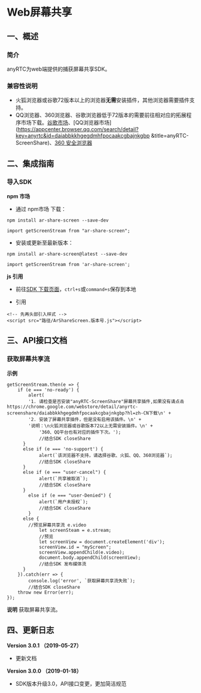 # Web屏幕共享

## 一、概述

### 简介

anyRTC为web端提供的捕获屏幕共享SDK。

### 兼容性说明

- 火狐浏览器或谷歌72版本以上的浏览器**无需**安装插件，其他浏览器需要插件支持。
- QQ浏览器、360浏览器、谷歌浏览器低于72版本的需要前往相对应的拓展程序市场下载。[谷歌市场](https://chrome.google.com/webstore/detail/anyrtc-screenshare/daiabbkkhgegdmhfpocaakcgbajnkgbp?hl=zh-CN)、[QQ浏览器市场](https://appcenter.browser.qq.com/search/detail?key=anyrtc&id=daiabbkkhgegdmhfpocaakcgbajnkgbp &title=anyRTC-ScreenShare)、[360 安全浏览器](https://ext.se.360.cn/webstore/detail/ncimcjgppbokkenggioiebjhicflnfmp)

## 二、集成指南

### 导入SDK

**npm 市场**

* 通过 npm市场 下载：

```
npm install ar-share-screen --save-dev

import getScreenStream from "ar-share-screen";
```

* 安装或更新至最新版本：

```
npm install ar-share-screen@latest --save-dev

import getScreenStream from 'ar-share-screen';
```

**js 引用**

* 前往[SDK 下载页面](https://docs.anyrtc.io/download/js/ArShareScreen.3.0.1.js)，`ctrl+s`或`command+s`保存到本地

* 引用

```
<!-- 先再头部引入样式 -->
<script src="路径/ArShareScreen.版本号.js"></script>
```

## 三、API接口文档

### 获取屏幕共享流

**示例**

```
getScreenStream.then(e => {
    if (e === 'no-ready') {
        alert(
        '1. 请检查是否安装"anyRTC-ScreenShare"屏幕共享插件,如果没有请点击https://chrome.google.com/webstore/detail/anyrtc-screenshare/daiabbkkhgegdmhfpocaakcgbajnkgbp?hl=zh-CN下载\n' +
        '2. 安装了屏幕共享插件，但是没有启用该插件。\n' + 
        '说明：\n火狐浏览器或谷歌版本72以上无需安装插件。\n' +
            '360、QQ平台也有对应的插件下次。');
            //结合SDK closeShare
      }
      else if (e === 'no-support') {
            alert(`该浏览器不支持，请选择谷歌、火狐、QQ、360浏览器`);
            //结合SDK closeShare
      }
      else if (e === "user-cancel") {
            alert(`共享被取消`);
            //结合SDK closeShare
      }
        else if (e === "user-Denied") {
            alert(`用户未授权`);
            //结合SDK closeShare
        }
      else {
        //预览屏幕共享流 e.video
            let screenSteam = e.stream;
            //预览
            let screenView = document.createElement('div');
            screenView.id = "myScreen";
            screenView.appendChild(e.video);
            document.body.appendChild(screenView);
            //结合SDK 发布媒体流
      }
    }).catch(err => {
        console.log('error', `获取屏幕共享流失败`);
        //结合SDK closeShare
    throw new Error(err);
});
```

**说明**
获取屏幕共享流。

## 四、更新日志

**Version 3.0.1 （2019-05-27）**

* 更新文档

**Version 3.0.0 （2019-01-18）**

* SDK版本升级3.0，API接口变更，更加简洁规范
